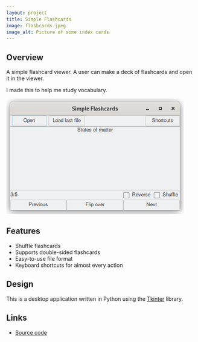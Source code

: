 ```yaml
---
layout: project
title: Simple Flashcards
image: flashcards.jpeg
image_alt: Picture of some index cards
---
```


## Overview

A simple flashcard viewer. A user can make a deck of flashcards and open it in the viewer.

I made this to help me study vocabulary. 

![screenshot](https://raw.githubusercontent.com/msabur/simpleFlashcards/master/screenshots/main.png)

## Features

- Shuffle flashcards
- Supports double-sided flashcards
- Easy-to-use file format
- Keyboard shortcuts for almost every action

## Design
This is a desktop application written in Python using the [Tkinter] library.

## Links
- [Source code][repo]

[repo]: https://github.com/msabur/simpleFlashcards
[Tkinter]: https://en.m.wikipedia.org/wiki/Tkinter
